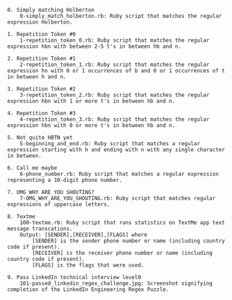     0. Simply matching Holberton
        0-simply_match_holberton.rb: Ruby script that matches the regular expression Holberton.

    1. Repetition Token #0
        1-repetition_token_0.rb: Ruby script that matches the regular expression hbn with between 2-5 t's in between hb and n.

    2. Repetition Token #1
        2-repetition_token_1.rb: Ruby script that matches the regular expression hn with 0 or 1 occurrences of b and 0 or 1 occurrences of t in between h and n.

    3. Repetition Token #2
        3-repetition_token_2.rb: Ruby script that matches the regular expression hbn with 1 or more t's in between hb and n.

    4. Repetition Token #3
        4-repetition_token_3.rb: Ruby script that matches the regular expression hbn with 0 or more t's in between hb and n.

    5. Not quite HBTN yet
        5-beginning_and_end.rb: Ruby script that matches a regular expression starting with h and ending with n with any single character in between.

    6. Call me maybe
        6-phone_number.rb: Ruby script that matches a regular expression representing a 10-digit phone number.

    7. OMG WHY ARE YOU SHOUTING?
        7-OMG_WHY_ARE_YOU_SHOUTING.rb: Ruby script that matches regular expressions of uppercase letters.

    8. Textme
        100-textme.rb: Ruby script that runs statistics on TextMe app text message transcations.
        Output: [SENDER],[RECEIVER],[FLAGS] where
            [SENDER] is the sender phone number or name (including country code if present).
            [RECEIVER] is the receiver phone number or name (including country code if present).
            [FLAGS] is the flags that were used.

    9. Pass LinkedIn technical interview level0
        101-passed_linkedin_regex_challenge.jpg: Screenshot signifying completion of the LinkedIn Engineering Regex Puzzle.

